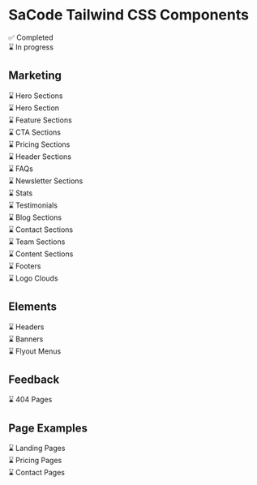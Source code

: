 # SaCode Tailwind CSS Components


✅ Completed <br>
⌛ In progress <br>

## Marketing
⌛ Hero Sections <br>
⌛ Hero Section <br>
⌛ Feature Sections <br>
⌛ CTA Sections <br>
⌛ Pricing Sections <br>
⌛ Header Sections <br>
⌛ FAQs <br>
⌛ Newsletter Sections <br>
⌛ Stats <br>
⌛ Testimonials <br>
⌛ Blog Sections <br>
⌛ Contact Sections <br>
⌛ Team Sections <br>
⌛ Content Sections <br>
⌛ Footers <br>
⌛ Logo Clouds <br>

## Elements
⌛ Headers <br>
⌛ Banners <br>
⌛ Flyout Menus <br>

## Feedback
⌛ 404 Pages <br>

## Page Examples
⌛ Landing Pages <br>
⌛ Pricing Pages <br>
⌛ Contact Pages <br>
